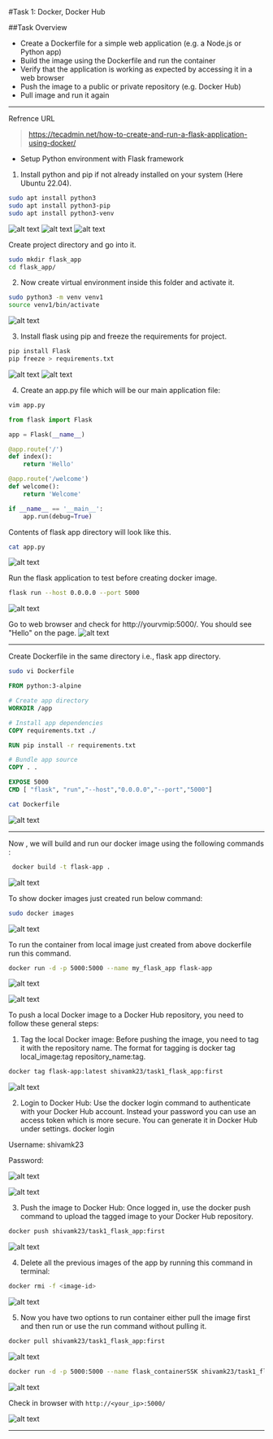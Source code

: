 #Task 1: Docker, Docker Hub

##Task Overview

- Create a Dockerfile for a simple web application (e.g. a Node.js or 
Python app)
- Build the image using the Dockerfile and run the container
- Verify that the application is working as expected by accessing it in a web browser
- Push the image to a public or private repository (e.g. Docker Hub)
- Pull image and run it again
---

Refrence URL


>https://tecadmin.net/how-to-create-and-run-a-flask-application-using-docker/


- Setup Python environment  with Flask framework

1. Install python and pip if not already installed on your system (Here Ubuntu 22.04). 
```bash
sudo apt install python3
sudo apt install python3-pip
sudo apt install python3-venv
```
![alt text](images/pythoninstall.PNG)
![alt text](images/python3-pip.PNG)
![alt text](images/python3-venv.PNG)


Create project directory and go into it.

```bash
sudo mkdir flask_app 
cd flask_app/
```

2. Now create virtual environment inside this folder and  activate it.

```bash
sudo python3 -m venv venv1
source venv1/bin/activate 
```

![alt text](images/venv.PNG)

3. Install flask  using pip and freeze the requirements for project.

```bash
pip install Flask 
pip freeze > requirements.txt
```

![alt text](images/piplist.PNG)
![alt text](images/freezreq.PNG)


4. Create an app.py file which will be our main application file:

```bash 
vim app.py
```

```python
from flask import Flask

app = Flask(__name__)

@app.route('/')
def index():
    return 'Hello'

@app.route('/welcome')
def welcome():
    return 'Welcome'

if __name__ == '__main__':
    app.run(debug=True)
```

Contents of flask app directory will look like this.

```bash
cat app.py
```

![alt text](images/app.PNG)

Run the flask application to test before creating docker image.

```bash
flask run --host 0.0.0.0 --port 5000
```
![alt text](images/flaskrun.PNG)

Go to web browser and check for http://yourvmip:5000/. You should see "Hello" on the page.
![alt text](images/webapp.PNG)

---
Create Dockerfile in the same directory i.e., flask app directory.

```bash
sudo vi Dockerfile
```

```Dockerfile
FROM python:3-alpine

# Create app directory
WORKDIR /app

# Install app dependencies
COPY requirements.txt ./

RUN pip install -r requirements.txt

# Bundle app source
COPY . .

EXPOSE 5000
CMD [ "flask", "run","--host","0.0.0.0","--port","5000"]
```

```bash
cat Dockerfile
```

![alt text](images/dockerfile.PNG)





---



 Now , we will build and run our docker image using the following commands :

```bash
 docker build -t flask-app .
```

 ![alt text](images/doackerbild.PNG)

To show docker images just created run below command:

 ```bash
 sudo docker images
```

![alt text](images/dockerimage.PNG)

To run the container from local image just created from above dockerfile run this command.

```bash
docker run -d -p 5000:5000 --name my_flask_app flask-app
```

![alt text](images/dockerps.PNG)



![alt text](images/webapp.PNG)



To push a local Docker image to a Docker Hub repository, you need to follow these general steps:

1. Tag the local Docker image: Before pushing the image, you need to tag it with the repository name. The format for tagging is docker tag local_image:tag repository_name:tag.
   
```bash
docker tag flask-app:latest shivamk23/task1_flask_app:first
```

![alt text](images/tag.PNG)

2. Login to Docker Hub: Use the docker login command to authenticate with your Docker Hub account.
Instead your password you can use  an access token which is more secure. You can generate it in Docker Hub under settings.
docker login

Username: shivamk23

Password:

![alt text](images/accesstoken.PNG)

![alt text](images/dockerrepo.PNG)

3. Push the image to Docker Hub: Once logged in, use the docker push command to upload the tagged image to your Docker Hub repository.

```bash
docker push shivamk23/task1_flask_app:first
```

![alt text](images/dockerpush.PNG)

4. Delete all the  previous images of the app by running this command in terminal:

```bash
docker rmi -f <image-id>
```

![alt text](images/dockerimage.PNG)

5. Now you have two options to run container either pull the image first and then run or use the run command without pulling it.

```bash
docker pull shivamk23/task1_flask_app:first
```

![alt text](images/dockerpull.PNG)

```bash
docker run -d -p 5000:5000 --name flask_containerSSK shivamk23/task1_flask_repo:latest
```

![alt text](images/dockerrun.PNG)

Check in browser with  `http://<your_ip>:5000/`

![alt text](images/webapp.PNG)

---

